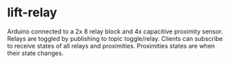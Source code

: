 # lift-relay

Arduino connected to a 2x 8 relay block and 4x capacitive proximity sensor. Relays are toggled by publishing to topic toggle/relay. Clients can subscribe to receive states of all relays and proximities. Proximities states are when their state changes. 

